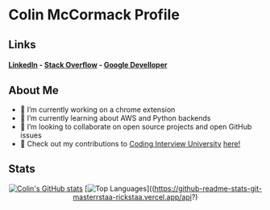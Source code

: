 # Colin McCormack Profile

## Links

#### [LinkedIn](https://www.linkedin.com/in/colin-mccormack-1a4a54229/) - [Stack Overflow](https://stackoverflow.com/users/17237035/colin-mccormack) - [Google Develloper](https://developers.google.com/profile/u/colin_mccormack)

## About Me

- 🔭 I’m currently working on a chrome extension
- 🌱 I’m currently learning about AWS and Python backends
- 👯 I’m looking to collaborate on open source projects and open GitHub issues
- :memo: Check out my contributions to [Coding Interview University](https://github.com/jwasham/coding-interview-university) [here!](https://github.com/jwasham/coding-interview-university/pulls?q=is%3Apr+author%3Acolin-mccormack+is%3Aclosed+)

## Stats

<div align="center" width="50%">
  
[![Colin's GitHub stats](https://github-readme-stats-git-masterrstaa-rickstaa.vercel.app/api?username=colin-mccormack&show_icons=true&theme=Nord&count_private=true&include_all_commits=true&cache_seconds=7200)](https://github.com/anuraghazra/github-readme-stats)
[![Top Languages](https://github-readme-stats-git-masterrstaa-rickstaa.vercel.app/api/top-langs/?username=colin-mccormack&hide=CMake,Makefile,HTML&layout=compact&theme=Nord)]((https://github-readme-stats-git-masterrstaa-rickstaa.vercel.app/api?)
  
  </div>


